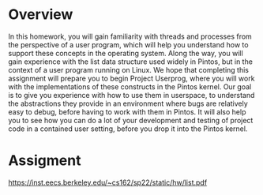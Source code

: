# Overview

In this homework, you will gain familiarity with threads and processes from the perspective of a user program,
which will help you understand how to support these concepts in the operating system. Along the way, you
will gain experience with the list data structure used widely in Pintos, but in the context of a user program
running on Linux. We hope that completing this assignment will prepare you to begin Project Userprog,
where you will work with the implementations of these constructs in the Pintos kernel. Our goal is to
give you experience with how to use them in userspace, to understand the abstractions they provide in an
environment where bugs are relatively easy to debug, before having to work with them in Pintos. It will also
help you to see how you can do a lot of your development and testing of project code in a contained user
setting, before you drop it into the Pintos kernel.

# Assigment

https://inst.eecs.berkeley.edu/~cs162/sp22/static/hw/list.pdf